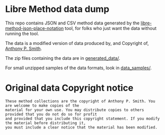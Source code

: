 # Libre Method data dump
This repo contains JSON and CSV method data generated by the [libre-method-json-place-notation](https://github.com/alexhunsley/libre-method-json-place-notation) tool, for folks who just want the data without running the tool.

The data is a modified version of data produced by, and Copyright of, [Anthony P. Smith](http://www.methods.org.uk).

The zip files containing the data are in [generated_data/](generated_data/).

For small unzipped samples of the data formats, look in [data_samples/](data_samples/).

# Original data Copyright notice

```
These method collections are the copyright of Anthony P. Smith. You are welcome to make copies of the
material for your own use. You may distribute copies to others provided that you do not do so for profit
and provided that you include this copyright statement. If you modify the material before distributing it,
you must include a clear notice that the material has been modified.
```

